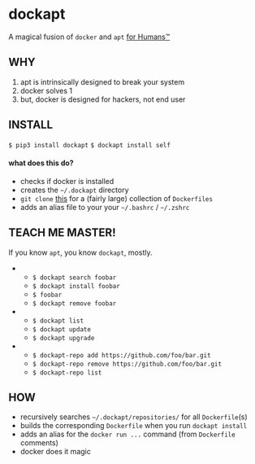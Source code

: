 # dockapt
A magical fusion of `docker` and `apt` [for Humans™](https://www.kennethreitz.org/projects)

## WHY
1. apt is intrinsically designed to break your system
2. docker solves 1 
3. but, docker is designed for hackers, not end user

## INSTALL
`$ pip3 install dockapt`
`$ dockapt install self`

#### what does this do?
- checks if docker is installed
- creates the `~/.dockapt` directory
- `git clone` [this](https://github.com/jessfraz/dockerfiles) for a (fairly large) collection of `Dockerfiles`  
- adds an alias file to your your `~/.bashrc` / `~/.zshrc`


## TEACH ME MASTER!
If you know `apt`, you know `dockapt`, mostly.

-
    + `$ dockapt search foobar`
    + `$ dockapt install foobar`
    + `$ foobar`
    + `$ dockapt remove foobar`

-
    + `$ dockapt list`
    + `$ dockapt update`
    + `$ dockapt upgrade`

- 
    + `$ dockapt-repo add https://github.com/foo/bar.git`
    + `$ dockapt-repo remove https://github.com/foo/bar.git`
    + `$ dockapt-repo list`

## HOW
- recursively searches `~/.dockapt/repositories/` for all `Dockerfile`(s) 
- builds the corresponding `Dockerfile` when you run `dockapt install`
- adds an alias for the `docker run ...` command (from `Dockerfile` comments)
- docker does it magic

